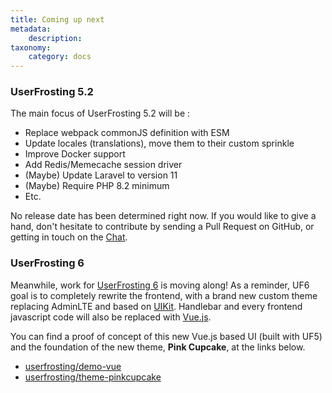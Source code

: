 ```yaml
---
title: Coming up next
metadata:
    description: 
taxonomy:
    category: docs
---
```


### UserFrosting 5.2

The main focus of UserFrosting 5.2 will be :

- Replace webpack commonJS definition with ESM
- Update locales (translations), move them to their custom sprinkle
- Improve Docker support
- Add Redis/Memecache session driver
- (Maybe) Update Laravel to version 11
- (Maybe) Require PHP 8.2 minimum
- Etc.

No release date has been determined right now. If you would like to give a hand, don't hesitate to contribute by sending a Pull Request on GitHub, or getting in touch on the [Chat](https://chat.userfrosting.com).

### UserFrosting 6

Meanwhile, work for [UserFrosting 6](/upgrading/46-to-50/roadmap#userfrosting-6) is moving along! As a reminder, UF6 goal is to completely rewrite the frontend, with a brand new custom theme replacing AdminLTE and based on [UIKit](https://getuikit.com). Handlebar and every frontend javascript code will also be replaced with [Vue.js](https://vuejs.org). 

You can find a proof of concept of this new Vue.js based UI (built with UF5) and the foundation of the new theme, **Pink Cupcake**, at the links below.

- [userfrosting/demo-vue](https://github.com/userfrosting/demo-vue/tree/main)
- [userfrosting/theme-pinkcupcake](https://github.com/userfrosting/theme-pinkcupcake) 
